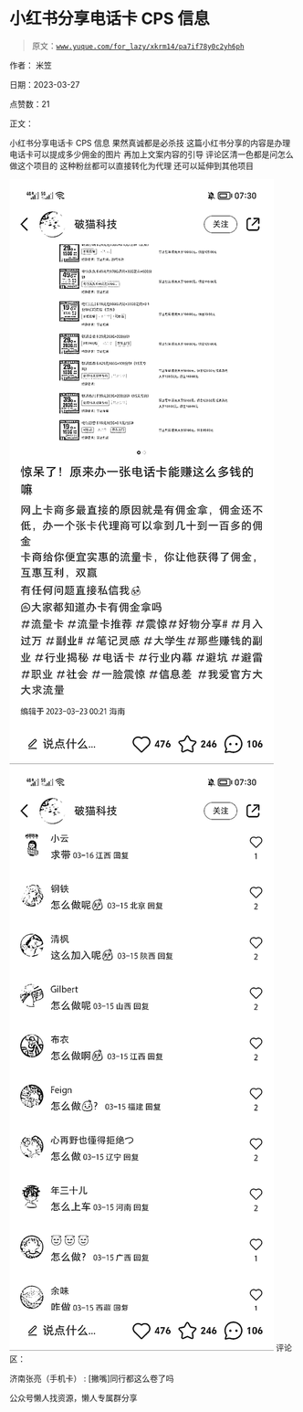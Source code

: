 # 小红书分享电话卡 CPS 信息

> 原文：[`www.yuque.com/for_lazy/xkrm14/pa7if78y0c2yh6ph`](https://www.yuque.com/for_lazy/xkrm14/pa7if78y0c2yh6ph)



作者： 米笠



日期：2023-03-27



点赞数：21

<ne-hole id="u7eee08e0" data-lake-id="u7eee08e0">

正文：



小红书分享电话卡 CPS 信息 果然真诚都是必杀技 这篇小红书分享的内容是办理电话卡可以提成多少佣金的图片 再加上文案内容的引导 评论区清一色都是问怎么做这个项目的 这种粉丝都可以直接转化为代理 还可以延伸到其他项目



![](img/64f582fa3024970b390a7b28c01e07f7.png)  <ne-p id="u2ebaebea" data-lake-id="u2ebaebea">![](img/8259020128948ea6d608f3291dd37443.png)  <ne-hole id="u0294f47b" data-lake-id="u0294f47b"><ne-p id="uf7c8dc0c" data-lake-id="uf7c8dc0c">评论区：



济南张亮（手机卡） : [撇嘴]同行都这么卷了吗

<ne-hole id="u0fe6180c" data-lake-id="u0fe6180c">

公众号懒人找资源，懒人专属群分享

</ne-hole></ne-hole></ne-p></ne-p></ne-hole>